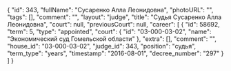 {
    "id": 343,
    "fullName": "Сусаренко Алла Леонидовна",
    "photoURL": "",
    "tags": [],
    "comment": "",
    "layout": "judge",
    "title": "Судья Сусаренко Алла Леонидовна",
    "court": null,
    "previousCourt": null,
    "career": [
        {
            "id": 58692,
            "term": 5,
            "type": "appointed",
            "court": {
                "id": "03-000-03-02",
                "name": "Экономический суд Гомельской области"
            },
            "extra": [],
            "comment": "",
            "house_id": "03-000-03-02",
            "judge_id": 343,
            "position": "судья",
            "term_type": "years",
            "timestamp": "2016-08-01",
            "decree_number": "297"
        }
    ]
}